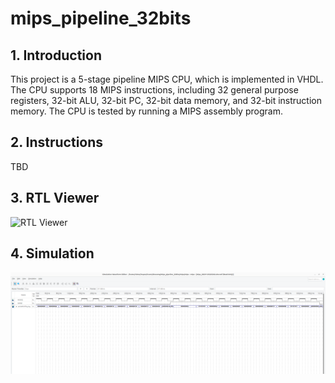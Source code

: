 # mips_pipeline_32bits

## 1. Introduction

This project is a 5-stage pipeline MIPS CPU, which is implemented in VHDL. The CPU supports 18 MIPS instructions, including 32 general purpose registers, 32-bit ALU, 32-bit PC, 32-bit data memory, and 32-bit instruction memory. The CPU is tested by running a MIPS assembly program.

## 2. Instructions

TBD

## 3. RTL Viewer

![RTL Viewer](RTL_Viewer.png)

## 4. Simulation

![Simulation](simulation.png)
